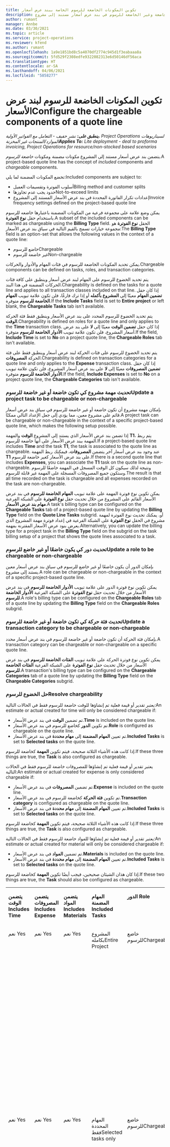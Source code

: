 ```yaml
---
title: تكوين المكونات الخاضعة للرسوم الخاصة ببند عرض أسعار
description: يقدم هذا الموضوع معلومات حول إعداد المكونات الخاضعة وغير الخاضعة للرسوم في بند عرض أسعار مستند إلى مشروع.
author: rumant
manager: Annbe
ms.date: 03/30/2021
ms.topic: article
ms.service: project-operations
ms.reviewer: kfend
ms.author: rumant
ms.openlocfilehash: 1a9e1851bd8c5a4070df2774c945d1f3eabaaa8a
ms.sourcegitcommit: 5fd529f2308edfe9322082313e6d50146df56aca
ms.translationtype: HT
ms.contentlocale: ar-SA
ms.lasthandoff: 04/06/2021
ms.locfileid: "5858277"
---
```

# <a name="configure-the-chargeable-components-of-a-quote-line"></a><span data-ttu-id="d7646-103">تكوين المكونات الخاضعة للرسوم لبند عرض الأسعار</span><span class="sxs-lookup"><span data-stu-id="d7646-103">Configure the chargeable components of a quote line</span></span> 

<span data-ttu-id="d7646-104">_**ينطبق على:** نشر خفيف - التعامل مع الفواتير الأولية‬، Project Operations لسيناريوهات الموارد/المنتجات غير المخزنة_</span><span class="sxs-lookup"><span data-stu-id="d7646-104">_**Applies To:** Lite deployment - deal to proforma invoicing, Project Operations for resource/non-stocked based scenarios_</span></span>

<span data-ttu-id="d7646-105">يتضمن بند عرض أسعار مستند إلى المشروع مكونات *مضمنة* ومكونات *خاضعة للرسوم*.</span><span class="sxs-lookup"><span data-stu-id="d7646-105">A project-based quote line has the concept of *included* components and *chargeable* components.</span></span>

<span data-ttu-id="d7646-106">تخضع المكونات المضمنة لما يلي:</span><span class="sxs-lookup"><span data-stu-id="d7646-106">Included components are subject to:</span></span>

  - <span data-ttu-id="d7646-107">أسلوب الفوترة وتقسيمات العميل</span><span class="sxs-lookup"><span data-stu-id="d7646-107">Billing method and customer splits</span></span>
  - <span data-ttu-id="d7646-108">حدود يجب عدم تجاوزها</span><span class="sxs-lookup"><span data-stu-id="d7646-108">Not-to-exceed limits</span></span> 
  - <span data-ttu-id="d7646-109">إعدادات تكرار الفاتورة المحددة في بند عرض الأسعار المستند إلى المشروع</span><span class="sxs-lookup"><span data-stu-id="d7646-109">Invoice frequency settings defined on the project-based quote line</span></span>

<span data-ttu-id="d7646-110">يمكن وضع علامة على مجموعة فرعية من المكونات المضمنة باعتبارها خاضعه للرسوم باستخدام حقل **نوع الفوترة**.</span><span class="sxs-lookup"><span data-stu-id="d7646-110">A subset of the included components can be marked as chargeable using the **Billing Type** field.</span></span> <span data-ttu-id="d7646-111">الحقل **نوع الفوترة** هو مجموعة خيارات تسمح بالقيم التالية في سياق بند عرض الأسعار:</span><span class="sxs-lookup"><span data-stu-id="d7646-111">The **Billing Type** field is an option-set that allows the following values in the context of a quote line:</span></span>

  - <span data-ttu-id="d7646-112">خاضع للرسوم</span><span class="sxs-lookup"><span data-stu-id="d7646-112">Chargeable</span></span>
  - <span data-ttu-id="d7646-113">غير خاضعة للرسوم</span><span class="sxs-lookup"><span data-stu-id="d7646-113">Non-chargeable</span></span>

<span data-ttu-id="d7646-114">يمكن تحديد المكونات الخاضعة للرسوم في فئات المهام والأدوار والحركات.</span><span class="sxs-lookup"><span data-stu-id="d7646-114">Chargeable components can be defined on tasks, roles, and transaction categories.</span></span>

<span data-ttu-id="d7646-115">يتم تحديد الخضوع للرسوم على المهام لبند عرض أسعار وينطبق على كافة فئات الحركات المضمنة في هذا البند.</span><span class="sxs-lookup"><span data-stu-id="d7646-115">Chargeability is defined on the tasks for a quote line and applies to all transaction classes included on that line.</span></span> <span data-ttu-id="d7646-116">إذا كان حقل **تضمين المهام** معينّا إلى **المشروع بأكمله** أو إذا ترك فارغًا، فلن تكون علامة تبويب **المهام الخاضعة للرسوم** متوفرة.</span><span class="sxs-lookup"><span data-stu-id="d7646-116">If the **Include Tasks** field is set to **Entire project** or left blank, the **Chargeable Tasks** tab isn't available.</span></span>

<span data-ttu-id="d7646-117">يتم تحديد الخضوع للرسوم المحدد على بند عرض الأسعار وينطبق فقط فئة الحركة **الوقت**.</span><span class="sxs-lookup"><span data-stu-id="d7646-117">Chargeability is defined on roles for a quote line and only applies to the **Time** transaction class.</span></span> <span data-ttu-id="d7646-118">إذا كان حقل **تضمين الوقت** معينّا إلى **لا** على بند عرض أسعار المشروع، فلن تكون علامة تبويب **الأدوار الخاضعة للرسوم** متوفرة.</span><span class="sxs-lookup"><span data-stu-id="d7646-118">If the field, **Include Time** is set to **No** on a project quote line, the **Chargeable Roles** tab isn't available.</span></span>

<span data-ttu-id="d7646-119">يتم تحديد الخضوع للرسوم على فئات الحركة لبند عرض أسعار وينطبق فقط على فئة الحركة **المصروفات**.</span><span class="sxs-lookup"><span data-stu-id="d7646-119">Chargeability is defined on transaction categories for a  quote line and only applies to the **Expense** transaction class.</span></span> <span data-ttu-id="d7646-120">إذا كان حقل **تضمين المصروفات** معينّا إلى **لا** على بند عرض أسعار المشروع، فلن تكون علامة تبويب **الأدوار الخاضعة للرسوم** متوفرة.</span><span class="sxs-lookup"><span data-stu-id="d7646-120">If the field, **Include Expenses** is set to **No** on a project quote line, the **Chargeable Categories** tab isn't available.</span></span>

### <a name="update-a-project-task-to-be-chargeable-or-non-chargeable"></a><span data-ttu-id="d7646-121">تحديث مهمة مشروع كي تكون خاضعة أو غير خاضعة للرسوم</span><span class="sxs-lookup"><span data-stu-id="d7646-121">Update a project task to be chargeable or non-chargeable</span></span>

<span data-ttu-id="d7646-122">بإمكان مهمة مشروع أن تكون خاضعة أو غير خاضعة للرسوم في سياق بند عرض أسعار قائم على مشروع معين، مما يؤدي إلى جعل الإعداد التالي ممكنًا.</span><span class="sxs-lookup"><span data-stu-id="d7646-122">A project task can be chargeable or non-chargeable in the context of a specific project-based quote line, which makes the following setup possible.</span></span>

<span data-ttu-id="d7646-123">إذا تضمن بند عرض الأسعار الذي يستند إلى المشروع **الوقت** والمهمة **T1**، يتم ربط المهمة ببند عرض الأسعار على أنها خاضعة للرسوم.</span><span class="sxs-lookup"><span data-stu-id="d7646-123">If a project-based quote line includes **Time** and the task **T1**, the task is associated to the quote line as chargeable.</span></span> <span data-ttu-id="d7646-124">عند وجود بند عرض أسعار آخر يتضمن **المصروفات**، فيمكنك ربط المهمة **T1** على بند عرض الأسعار كغير خاضعة للرسوم.</span><span class="sxs-lookup"><span data-stu-id="d7646-124">If there is a second quote line that includes **Expenses**, you can associate the **T1** task on the quote line as non-chargeable.</span></span> <span data-ttu-id="d7646-125">ونتيجة لذلك سيكون كل الوقت المسجل في المهمة خاضعًا للرسوم وستكون جميع المصروفات المسجلة على المهمة غير قابلة للرسوم.</span><span class="sxs-lookup"><span data-stu-id="d7646-125">The result is that all time recorded on the task is chargeable and all expenses recorded on the task are non-chargeable.</span></span>

<span data-ttu-id="d7646-126">يمكن تكوين نوع فوترة المهمة على علامة تبويب **المهام الخاضعة للرسوم** في بند عرض الأسعار القائم على المشروع من خلال تحديث حقل **نوع الفوترة** على الشبكة الفرعية **مهام بند عرض الأسعار**.</span><span class="sxs-lookup"><span data-stu-id="d7646-126">A task's billing type can be configured on the **Chargeable Tasks** tab of a project-based quote line by updating the **Billing Type** field on the **Quote Line Tasks** subgrid.</span></span> <span data-ttu-id="d7646-127">أو، يمكنك تحديث نوع الفوترة لمهمة مشروع في الحقل **نوع الفوترة** على الشبكة الفرعية في إعداد فوترة مهمة المشروع الذي يعرض بنود عرض الأسعار المقترنة بمهمة.</span><span class="sxs-lookup"><span data-stu-id="d7646-127">Alternatively, you can update the billing type for a project task in the **Billing Type** field on the subgrid on the task billing setup of a project that shows the quote lines associated to a task.</span></span>

### <a name="update-a-role-to-be-chargeable-or-non-chargeable"></a><span data-ttu-id="d7646-128">تحديث دور كي يكون خاضعًا أو غير خاضع للرسوم</span><span class="sxs-lookup"><span data-stu-id="d7646-128">Update a role to be chargeable or non-chargeable</span></span>

<span data-ttu-id="d7646-129">بإمكان الدور أن يكون خاضعًا أو غير خاضع للرسوم في سياق بند عرض أسعار معين يستند إلى مشروع.</span><span class="sxs-lookup"><span data-stu-id="d7646-129">A role can be chargeable or non-chargeable in the context of a specific project-based quote line.</span></span>

<span data-ttu-id="d7646-130">يمكن تكوين نوع فوترة الدور على علامة تبويب **الأدوار الخاضعة للرسوم** في بند عرض الأسعار من خلال تحديث حقل **نوع الفوترة** على الشبكة الفرعية **الأدوار الخاضعة للرسوم**.</span><span class="sxs-lookup"><span data-stu-id="d7646-130">A role's billing type can be configured on the **Chargeable Roles** tab of a quote line by updating the **Billing Type** field on the **Chargeable Roles** subgrid.</span></span>

### <a name="update-a-transaction-category-to-be-chargeable-or-non-chargeable"></a><span data-ttu-id="d7646-131">تحديث فئة حركة كي تكون خاضعة أو غير خاضعة للرسوم</span><span class="sxs-lookup"><span data-stu-id="d7646-131">Update a transaction category to be chargeable or non-chargeable</span></span>

<span data-ttu-id="d7646-132">بإمكان فئة الحركة أن تكون خاضعة أو غير خاضعة للرسوم في بند عرض أسعار محدد.</span><span class="sxs-lookup"><span data-stu-id="d7646-132">A transaction category can be chargeable or non-chargeable on a specific quote line.</span></span>

<span data-ttu-id="d7646-133">يمكن تكوين نوع فوترة الحركة على علامة تبويب **الفئات الخاضعة للرسوم** في بند عرض الأسعار من خلال تحديث حقل **نوع الفوترة** على الشبكة الفرعية **الفئات الخاضعة للرسوم**.</span><span class="sxs-lookup"><span data-stu-id="d7646-133">A transaction's billing type can be configured on the **Chargeable Categories** tab of a quote line by updating the **Billing Type** field on the **Chargeable Categories** subgrid.</span></span>

### <a name="resolve-chargeability"></a><span data-ttu-id="d7646-134">حل الخضوع للرسوم</span><span class="sxs-lookup"><span data-stu-id="d7646-134">Resolve chargeability</span></span>
<span data-ttu-id="d7646-135">يعتبر تقدير أو قيمة فعلية تم إنشاؤها للوقت خاضعة للرسوم فقط في الحالات التالية:</span><span class="sxs-lookup"><span data-stu-id="d7646-135">An estimate or actual created for time will only be considered chargeable if:</span></span>

   - <span data-ttu-id="d7646-136">تم تضمين **الوقت** في بند عرض الأسعار.</span><span class="sxs-lookup"><span data-stu-id="d7646-136">**Time** is included on the quote line.</span></span>
   - <span data-ttu-id="d7646-137">تم تكوين **الدور** كخاضع للرسوم في بند عرض الأسعار.</span><span class="sxs-lookup"><span data-stu-id="d7646-137">**Role** is configured as chargeable on the quote line.</span></span>
   - <span data-ttu-id="d7646-138">تم تعيين **المهام المضمنة** إلى **مهام محددة** في بند عرض الأسعار.</span><span class="sxs-lookup"><span data-stu-id="d7646-138">**Included Tasks** is set to **Selected tasks** on the quote line.</span></span> 

<span data-ttu-id="d7646-139">إذا كانت هذه الأشياء الثلاثة صحيحة، فيتم تكوين **المهمة** كخاضعة للرسوم.</span><span class="sxs-lookup"><span data-stu-id="d7646-139">If these three things are true, the **Task** is also configured as chargeable.</span></span> 

<span data-ttu-id="d7646-140">يعتبر تقدير أو قيمة فعلية تم إنشاؤها للمصروفات خاضعة للرسوم فقط في الحالات التالية:</span><span class="sxs-lookup"><span data-stu-id="d7646-140">An estimate or actual created for expense is only considered chargeable if:</span></span> 

   - <span data-ttu-id="d7646-141">تم تضمين **المصروفات** في بند عرض الأسعار.</span><span class="sxs-lookup"><span data-stu-id="d7646-141">**Expense** is included on the quote line.</span></span>
   - <span data-ttu-id="d7646-142">تم تكوين **فئة الحركة** كخاضعة للرسوم في بند عرض الأسعار.</span><span class="sxs-lookup"><span data-stu-id="d7646-142">**Transaction category** is configured as chargeable on the quote line.</span></span>
   - <span data-ttu-id="d7646-143">تم تعيين **المهام المضمنة** إلى **مهام محددة** في بند عرض الأسعار.</span><span class="sxs-lookup"><span data-stu-id="d7646-143">**Included Tasks** is set to **Selected tasks** on the quote line.</span></span>

<span data-ttu-id="d7646-144">إذا كانت هذه الأشياء الثلاثة صحيحة، فيتم تكوين **المهمة** كخاضعة للرسوم.</span><span class="sxs-lookup"><span data-stu-id="d7646-144">If these three things are true, the **Task** is also configured as chargeable.</span></span> 

<span data-ttu-id="d7646-145">يعتبر تقدير أو قيمة فعلية تم إنشاؤها للمواد خاضعة للرسوم فقط في الحالات التالية:</span><span class="sxs-lookup"><span data-stu-id="d7646-145">An estimate or actual created for material will only be considered chargeable if:</span></span>

   - <span data-ttu-id="d7646-146">تم تضمين **المواد** في بند عرض الأسعار.</span><span class="sxs-lookup"><span data-stu-id="d7646-146">**Materials** is included on the quote line.</span></span>
   - <span data-ttu-id="d7646-147">تم تعيين **المهام المضمنة** إلى **مهام محددة** في بند عرض الأسعار.</span><span class="sxs-lookup"><span data-stu-id="d7646-147">**Included Tasks** is set to **Selected tasks** on the quote line.</span></span>

<span data-ttu-id="d7646-148">إذا كان هذان الشيئان صحيحين، فيجب أيضًا تكوين **المهمة** كخاضعة للرسوم.</span><span class="sxs-lookup"><span data-stu-id="d7646-148">If these two things are true, the **Task** should also be configured as chargeable.</span></span> 


<table border="0" cellspacing="0" cellpadding="0">
    <tbody>
        <tr>
            <td width="70" valign="top">
                <p><span data-ttu-id="d7646-149">
                    <strong>يتضمن الوقت</strong>
                </span><span class="sxs-lookup"><span data-stu-id="d7646-149">
                    <strong>Includes Time</strong>
                </span></span></p>
            </td>
            <td width="78" valign="top">
                <p><span data-ttu-id="d7646-150">
                    <strong>يتضمن المصروفات</strong>
                    <strong></strong>
                </span><span class="sxs-lookup"><span data-stu-id="d7646-150">
                    <strong>Includes Expense</strong>
                    <strong></strong>
                </span></span></p>
            </td>
            <td width="63" valign="top">
                <p><span data-ttu-id="d7646-151">
                    <strong>يتضمن المواد</strong>
                    <strong></strong>
                </span><span class="sxs-lookup"><span data-stu-id="d7646-151">
                    <strong>Includes Materials</strong>
                    <strong></strong>
                </span></span></p>
            </td>
            <td width="75" valign="top">
                <p><span data-ttu-id="d7646-152">
                    <strong>المهام المضمنة</strong>
                    <strong></strong>
                </span><span class="sxs-lookup"><span data-stu-id="d7646-152">
                    <strong>Included Tasks</strong>
                    <strong></strong>
                </span></span></p>
            </td>
            <td width="65" valign="top">
                <p><span data-ttu-id="d7646-153">
                    <strong>الدور</strong>
                    <strong></strong>
                </span><span class="sxs-lookup"><span data-stu-id="d7646-153">
                    <strong>Role</strong>
                    <strong></strong>
                </span></span></p>
            </td>
            <td width="70" valign="top">
                <p><span data-ttu-id="d7646-154">
                    <strong>الفئة</strong>
                    <strong></strong>
                </span><span class="sxs-lookup"><span data-stu-id="d7646-154">
                    <strong>Category</strong>
                    <strong></strong>
                </span></span></p>
            </td>
            <td width="65" valign="top">
                <p><span data-ttu-id="d7646-155">
                    <strong>مهمة</strong>
                    <strong></strong>
                </span><span class="sxs-lookup"><span data-stu-id="d7646-155">
                    <strong>Task</strong>
                    <strong></strong>
                </span></span></p>
            </td>
            <td width="350" valign="top">
                <p><span data-ttu-id="d7646-156">
                    <strong>تأثير الخضوع للرسوم</strong>
                </span><span class="sxs-lookup"><span data-stu-id="d7646-156">
                    <strong>Chargeability impact</strong>
                </span></span></p>
            </td>
        </tr>
        <tr>
            <td width="70" valign="top">
                <p>
<span data-ttu-id="d7646-157">نعم </span><span class="sxs-lookup"><span data-stu-id="d7646-157">Yes</span></span> </p>
            </td>
            <td width="78" valign="top">
                <p>
<span data-ttu-id="d7646-158">نعم </span><span class="sxs-lookup"><span data-stu-id="d7646-158">Yes</span></span> </p>
            </td>
            <td width="63" valign="top">
                <p>
<span data-ttu-id="d7646-159">نعم </span><span class="sxs-lookup"><span data-stu-id="d7646-159">Yes</span></span> </p>
            </td>
            <td width="75" valign="top">
                <p>
<span data-ttu-id="d7646-160">المشروع بكامله</span><span class="sxs-lookup"><span data-stu-id="d7646-160">Entire Project</span></span> </p>
            </td>
            <td width="65" valign="top">
                <p>
<span data-ttu-id="d7646-161">خاضع للرسوم</span><span class="sxs-lookup"><span data-stu-id="d7646-161">Chargeable</span></span> </p>
            </td>
            <td width="70" valign="top">
                <p>
<span data-ttu-id="d7646-162">خاضع للرسوم</span><span class="sxs-lookup"><span data-stu-id="d7646-162">Chargeable</span></span> </p>
            </td>
            <td width="65" valign="top">
                <p>
<span data-ttu-id="d7646-163">يتعذر تعيين</span><span class="sxs-lookup"><span data-stu-id="d7646-163">Cannot be set</span></span> </p>
            </td>
            <td width="350" valign="top">
                <p>
<span data-ttu-id="d7646-164">الفوترة على قيمة الوقت الفعلية: خاضعة للرسوم</span><span class="sxs-lookup"><span data-stu-id="d7646-164">Billing on a time actual: Chargeable</span></span> </p>
                <p>
<span data-ttu-id="d7646-165">نوع الفوترة على القيمة الفعلية للمصروفات: خاضع للرسوم</span><span class="sxs-lookup"><span data-stu-id="d7646-165">Billing type on expense actual: Chargeable</span></span> </p>
                <p>
<span data-ttu-id="d7646-166">نوع الفوترة على القيمة الفعلية للمواد: خاضع للرسوم</span><span class="sxs-lookup"><span data-stu-id="d7646-166">Billing type on material actual: Chargeable</span></span> </p>
            </td>
        </tr>
        <tr>
            <td width="70" valign="top">
                <p>
<span data-ttu-id="d7646-167">نعم </span><span class="sxs-lookup"><span data-stu-id="d7646-167">Yes</span></span> </p>
            </td>
            <td width="78" valign="top">
                <p>
<span data-ttu-id="d7646-168">نعم </span><span class="sxs-lookup"><span data-stu-id="d7646-168">Yes</span></span> </p>
            </td>
            <td width="63" valign="top">
                <p>
<span data-ttu-id="d7646-169">نعم </span><span class="sxs-lookup"><span data-stu-id="d7646-169">Yes</span></span> </p>
            </td>
            <td width="75" valign="top">
                <p>
<span data-ttu-id="d7646-170">المهام المحددة فقط</span><span class="sxs-lookup"><span data-stu-id="d7646-170">Selected tasks only</span></span> </p>
            </td>
            <td width="65" valign="top">
                <p>
<span data-ttu-id="d7646-171">خاضع للرسوم</span><span class="sxs-lookup"><span data-stu-id="d7646-171">Chargeable</span></span> </p>
            </td>
            <td width="70" valign="top">
                <p>
<span data-ttu-id="d7646-172">خاضع للرسوم</span><span class="sxs-lookup"><span data-stu-id="d7646-172">Chargeable</span></span> </p>
            </td>
            <td width="65" valign="top">
                <p>
<span data-ttu-id="d7646-173">خاضع للرسوم</span><span class="sxs-lookup"><span data-stu-id="d7646-173">Chargeable</span></span> </p>
            </td>
            <td width="350" valign="top">
                <p>
<span data-ttu-id="d7646-174">الفوترة على قيمة الوقت الفعلية: خاضعة للرسوم</span><span class="sxs-lookup"><span data-stu-id="d7646-174">Billing on a time actual: Chargeable</span></span> </p>
                <p>
<span data-ttu-id="d7646-175">نوع الفوترة على القيمة الفعلية للمصروفات: خاضع للرسوم</span><span class="sxs-lookup"><span data-stu-id="d7646-175">Billing type on expense actual: Chargeable</span></span> </p>
                <p>
<span data-ttu-id="d7646-176">نوع الفوترة على القيمة الفعلية للمواد: خاضع للرسوم</span><span class="sxs-lookup"><span data-stu-id="d7646-176">Billing type on material actual: Chargeable</span></span> </p>
            </td>
        </tr>
        <tr>
            <td width="70" valign="top">
                <p>
<span data-ttu-id="d7646-177">نعم </span><span class="sxs-lookup"><span data-stu-id="d7646-177">Yes</span></span> </p>
            </td>
            <td width="78" valign="top">
                <p>
<span data-ttu-id="d7646-178">نعم </span><span class="sxs-lookup"><span data-stu-id="d7646-178">Yes</span></span> </p>
            </td>
            <td width="63" valign="top">
                <p>
<span data-ttu-id="d7646-179">نعم </span><span class="sxs-lookup"><span data-stu-id="d7646-179">Yes</span></span> </p>
            </td>
            <td width="75" valign="top">
                <p>
<span data-ttu-id="d7646-180">المهام المحددة فقط</span><span class="sxs-lookup"><span data-stu-id="d7646-180">Selected tasks only</span></span> </p>
            </td>
            <td width="65" valign="top">
                <p><span data-ttu-id="d7646-181">
                    <strong>غير خاضعة للرسوم</strong>
                </span><span class="sxs-lookup"><span data-stu-id="d7646-181">
                    <strong>Non - Chargeable</strong>
                </span></span></p>
            </td>
            <td width="70" valign="top">
                <p>
<span data-ttu-id="d7646-182">خاضع للرسوم</span><span class="sxs-lookup"><span data-stu-id="d7646-182">Chargeable</span></span> </p>
            </td>
            <td width="65" valign="top">
                <p>
<span data-ttu-id="d7646-183">خاضع للرسوم</span><span class="sxs-lookup"><span data-stu-id="d7646-183">Chargeable</span></span> </p>
            </td>
            <td width="350" valign="top">
                <p>
<span data-ttu-id="d7646-184">الفوترة على قيمة الوقت الفعلية: <strong>غير خاضعة للرسوم</strong>
                </span><span class="sxs-lookup"><span data-stu-id="d7646-184">Billing on a time actual: <strong>Non-Chargeable</strong>
                </span></span></p>
                <p>
<span data-ttu-id="d7646-185">نوع الفوترة على القيمة الفعلية للمصروفات: خاضع للرسوم</span><span class="sxs-lookup"><span data-stu-id="d7646-185">Billing type on expense actual: Chargeable</span></span> </p>
                <p>
<span data-ttu-id="d7646-186">نوع الفوترة على القيمة الفعلية للمواد: خاضع للرسوم</span><span class="sxs-lookup"><span data-stu-id="d7646-186">Billing type on material actual: Chargeable</span></span> </p>
            </td>
        </tr>
        <tr>
            <td width="70" valign="top">
                <p>
<span data-ttu-id="d7646-187">نعم </span><span class="sxs-lookup"><span data-stu-id="d7646-187">Yes</span></span> </p>
            </td>
            <td width="78" valign="top">
                <p>
<span data-ttu-id="d7646-188">نعم </span><span class="sxs-lookup"><span data-stu-id="d7646-188">Yes</span></span> </p>
            </td>
            <td width="63" valign="top">
                <p>
<span data-ttu-id="d7646-189">نعم </span><span class="sxs-lookup"><span data-stu-id="d7646-189">Yes</span></span> </p>
            </td>
            <td width="75" valign="top">
                <p>
<span data-ttu-id="d7646-190">المهام المحددة فقط</span><span class="sxs-lookup"><span data-stu-id="d7646-190">Selected tasks only</span></span> </p>
            </td>
            <td width="65" valign="top">
                <p>
<span data-ttu-id="d7646-191">خاضع للرسوم</span><span class="sxs-lookup"><span data-stu-id="d7646-191">Chargeable</span></span> </p>
            </td>
            <td width="70" valign="top">
                <p>
<span data-ttu-id="d7646-192">خاضع للرسوم</span><span class="sxs-lookup"><span data-stu-id="d7646-192">Chargeable</span></span> </p>
            </td>
            <td width="65" valign="top">
                <p><span data-ttu-id="d7646-193">
                    <strong>غير خاضعة للرسوم</strong>
                </span><span class="sxs-lookup"><span data-stu-id="d7646-193">
                    <strong>Non-Chargeable</strong>
                </span></span></p>
            </td>
            <td width="350" valign="top">
                <p>
<span data-ttu-id="d7646-194">الفوترة على قيمة الوقت الفعلية: <strong>غير خاضعة للرسوم</strong>
                </span><span class="sxs-lookup"><span data-stu-id="d7646-194">Billing on a time actual: <strong>Non-Chargeable</strong>
                </span></span></p>
                <p>
<span data-ttu-id="d7646-195">نوع الفوترة على القيمة الفعلية للمصروفات: <strong>غير خاضع للرسوم</strong>
                </span><span class="sxs-lookup"><span data-stu-id="d7646-195">Billing type on expense actual: <strong>Non-Chargeable</strong>
                </span></span></p>
                <p>
<span data-ttu-id="d7646-196">نوع الفوترة على القيمة الفعلية للمواد: <strong>غير خاضع للرسوم</strong>
                </span><span class="sxs-lookup"><span data-stu-id="d7646-196">Billing type on material actual: <strong>Non-Chargeable</strong>
                </span></span></p>
            </td>
        </tr>
        <tr>
            <td width="70" valign="top">
                <p>
<span data-ttu-id="d7646-197">نعم </span><span class="sxs-lookup"><span data-stu-id="d7646-197">Yes</span></span> </p>
            </td>
            <td width="78" valign="top">
                <p>
<span data-ttu-id="d7646-198">نعم </span><span class="sxs-lookup"><span data-stu-id="d7646-198">Yes</span></span> </p>
            </td>
            <td width="63" valign="top">
                <p>
<span data-ttu-id="d7646-199">نعم </span><span class="sxs-lookup"><span data-stu-id="d7646-199">Yes</span></span> </p>
            </td>
            <td width="75" valign="top">
                <p>
<span data-ttu-id="d7646-200">المهام المحددة فقط</span><span class="sxs-lookup"><span data-stu-id="d7646-200">Selected tasks only</span></span> </p>
            </td>
            <td width="65" valign="top">
                <p><span data-ttu-id="d7646-201">
                    <strong>غير خاضعة للرسوم</strong>
                </span><span class="sxs-lookup"><span data-stu-id="d7646-201">
                    <strong>Non-Chargeable</strong>
                </span></span></p>
            </td>
            <td width="70" valign="top">
                <p>
<span data-ttu-id="d7646-202">خاضع للرسوم</span><span class="sxs-lookup"><span data-stu-id="d7646-202">Chargeable</span></span> </p>
            </td>
            <td width="65" valign="top">
                <p><span data-ttu-id="d7646-203">
                    <strong>غير خاضعة للرسوم</strong>
                </span><span class="sxs-lookup"><span data-stu-id="d7646-203">
                    <strong>Non- Chargeable</strong>
                </span></span></p>
            </td>
            <td width="350" valign="top">
                <p>
<span data-ttu-id="d7646-204">الفوترة على قيمة الوقت الفعلية: <strong>غير خاضعة للرسوم</strong>
                </span><span class="sxs-lookup"><span data-stu-id="d7646-204">Billing on a time actual: <strong>Non-Chargeable</strong>
                </span></span></p>
                <p>
<span data-ttu-id="d7646-205">نوع الفوترة على القيمة الفعلية للمصروفات: <strong>غير خاضع للرسوم</strong>
                </span><span class="sxs-lookup"><span data-stu-id="d7646-205">Billing type on expense actual: <strong>Non-Chargeable</strong>
                </span></span></p>
                <p>
<span data-ttu-id="d7646-206">نوع الفوترة على القيمة الفعلية للمواد: <strong> غير خاضع للرسوم</strong>
                </span><span class="sxs-lookup"><span data-stu-id="d7646-206">Billing type on material actual: <strong> Non-Chargeable</strong>
                </span></span></p>
            </td>
        </tr>
        <tr>
            <td width="70" valign="top">
                <p>
<span data-ttu-id="d7646-207">نعم </span><span class="sxs-lookup"><span data-stu-id="d7646-207">Yes</span></span> </p>
            </td>
            <td width="78" valign="top">
                <p>
<span data-ttu-id="d7646-208">نعم </span><span class="sxs-lookup"><span data-stu-id="d7646-208">Yes</span></span> </p>
            </td>
            <td width="63" valign="top">
                <p>
<span data-ttu-id="d7646-209">نعم </span><span class="sxs-lookup"><span data-stu-id="d7646-209">Yes</span></span> </p>
            </td>
            <td width="75" valign="top">
                <p>
<span data-ttu-id="d7646-210">المهام المحددة فقط</span><span class="sxs-lookup"><span data-stu-id="d7646-210">Selected tasks only</span></span> </p>
            </td>
            <td width="65" valign="top">
                <p><span data-ttu-id="d7646-211">
                    <strong>غير خاضعة للرسوم</strong>
                </span><span class="sxs-lookup"><span data-stu-id="d7646-211">
                    <strong>Non-Chargeable</strong>
                </span></span></p>
            </td>
            <td width="70" valign="top">
                <p><span data-ttu-id="d7646-212">
                    <strong>غير خاضعة للرسوم</strong>
                </span><span class="sxs-lookup"><span data-stu-id="d7646-212">
                    <strong>Non-Chargeable</strong>
                </span></span></p>
            </td>
            <td width="65" valign="top">
                <p>
<span data-ttu-id="d7646-213">خاضع للرسوم</span><span class="sxs-lookup"><span data-stu-id="d7646-213">Chargeable</span></span> </p>
            </td>
            <td width="350" valign="top">
                <p>
<span data-ttu-id="d7646-214">الفوترة على قيمة الوقت الفعلية: <strong>غير خاضعة للرسوم</strong>
                </span><span class="sxs-lookup"><span data-stu-id="d7646-214">Billing on a time actual: <strong>Non-Chargeable</strong>
                </span></span></p>
                <p>
<span data-ttu-id="d7646-215">نوع الفوترة على القيمة الفعلية للمصروفات: <strong>غير خاضع للرسوم</strong>
                </span><span class="sxs-lookup"><span data-stu-id="d7646-215">Billing type on expense actual: <strong> Non-Chargeable</strong>
                </span></span></p>
                <p>
<span data-ttu-id="d7646-216">نوع الفوترة على القيمة الفعلية للمواد: خاضع للرسوم</span><span class="sxs-lookup"><span data-stu-id="d7646-216">Billing type on material actual: Chargeable</span></span> </p>
            </td>
        </tr>
        <tr>
            <td width="70" valign="top">
                <p><span data-ttu-id="d7646-217">
                    <strong>لا </strong>
                </span><span class="sxs-lookup"><span data-stu-id="d7646-217">
                    <strong>No</strong>
                </span></span></p>
            </td>
            <td width="78" valign="top">
                <p>
<span data-ttu-id="d7646-218">نعم </span><span class="sxs-lookup"><span data-stu-id="d7646-218">Yes</span></span> </p>
            </td>
            <td width="63" valign="top">
                <p>
<span data-ttu-id="d7646-219">نعم </span><span class="sxs-lookup"><span data-stu-id="d7646-219">Yes</span></span> </p>
            </td>
            <td width="75" valign="top">
                <p>
<span data-ttu-id="d7646-220">المشروع بكامله</span><span class="sxs-lookup"><span data-stu-id="d7646-220">Entire Project</span></span> </p>
            </td>
            <td width="65" valign="top">
                <p>
<span data-ttu-id="d7646-221">يتعذر تعيين</span><span class="sxs-lookup"><span data-stu-id="d7646-221">Cannot be set</span></span> </p>
            </td>
            <td width="70" valign="top">
                <p><span data-ttu-id="d7646-222">
                    <strong>خاضع للرسوم</strong>
                </span><span class="sxs-lookup"><span data-stu-id="d7646-222">
                    <strong>Chargeable</strong>
                </span></span></p>
            </td>
            <td width="65" valign="top">
                <p>
<span data-ttu-id="d7646-223">يتعذر تعيين</span><span class="sxs-lookup"><span data-stu-id="d7646-223">Cannot be set</span></span> </p>
            </td>
            <td width="350" valign="top">
                <p>
<span data-ttu-id="d7646-224">الفوترة على قيمة الوقت الفعلية: <strong>غير متوفرة</strong>
                </span><span class="sxs-lookup"><span data-stu-id="d7646-224">Billing on a time actual: <strong>Not available</strong>
                </span></span></p>
                <p>
<span data-ttu-id="d7646-225">نوع الفوترة على القيمة الفعلية للمصروفات: خاضع للرسوم</span><span class="sxs-lookup"><span data-stu-id="d7646-225">Billing type on expense actual: Chargeable</span></span> </p>
                <p>
<span data-ttu-id="d7646-226">نوع الفوترة على القيمة الفعلية للمواد: خاضع للرسوم</span><span class="sxs-lookup"><span data-stu-id="d7646-226">Billing type on material actual: Chargeable</span></span> </p>
            </td>
        </tr>
        <tr>
            <td width="70" valign="top">
                <p><span data-ttu-id="d7646-227">
                    <strong>لا </strong>
                </span><span class="sxs-lookup"><span data-stu-id="d7646-227">
                    <strong>No</strong>
                </span></span></p>
            </td>
            <td width="78" valign="top">
                <p>
<span data-ttu-id="d7646-228">نعم </span><span class="sxs-lookup"><span data-stu-id="d7646-228">Yes</span></span> </p>
            </td>
            <td width="63" valign="top">
                <p>
<span data-ttu-id="d7646-229">نعم </span><span class="sxs-lookup"><span data-stu-id="d7646-229">Yes</span></span> </p>
            </td>
            <td width="75" valign="top">
                <p>
<span data-ttu-id="d7646-230">المشروع بكامله</span><span class="sxs-lookup"><span data-stu-id="d7646-230">Entire Project</span></span> </p>
            </td>
            <td width="65" valign="top">
                <p>
<span data-ttu-id="d7646-231">يتعذر تعيين</span><span class="sxs-lookup"><span data-stu-id="d7646-231">Cannot be set</span></span> </p>
            </td>
            <td width="70" valign="top">
                <p><span data-ttu-id="d7646-232">
                    <strong>غير خاضعة للرسوم</strong>
                </span><span class="sxs-lookup"><span data-stu-id="d7646-232">
                    <strong>Non-Chargeable</strong>
                </span></span></p>
            </td>
            <td width="65" valign="top">
                <p>
<span data-ttu-id="d7646-233">يتعذر تعيين</span><span class="sxs-lookup"><span data-stu-id="d7646-233">Cannot be set</span></span> </p>
            </td>
            <td width="350" valign="top">
                <p>
<span data-ttu-id="d7646-234">الفوترة على قيمة الوقت الفعلية: <strong>غير متوفرة</strong>
                </span><span class="sxs-lookup"><span data-stu-id="d7646-234">Billing on a time actual: <strong>Not available</strong>
                </span></span></p>
                <p>
<span data-ttu-id="d7646-235">نوع الفوترة على القيمة الفعلية للمصروفات: <strong> غير خاضع للرسوم</strong>
                </span><span class="sxs-lookup"><span data-stu-id="d7646-235">Billing type on expense actual: <strong> Non-chargeable</strong>
                </span></span></p>
                <p>
<span data-ttu-id="d7646-236">نوع الفوترة على القيمة الفعلية للمواد: خاضع للرسوم</span><span class="sxs-lookup"><span data-stu-id="d7646-236">Billing type on material actual: Chargeable</span></span> </p>
            </td>
        </tr>
        <tr>
            <td width="70" valign="top">
                <p>
<span data-ttu-id="d7646-237">نعم </span><span class="sxs-lookup"><span data-stu-id="d7646-237">Yes</span></span> </p>
            </td>
            <td width="78" valign="top">
                <p><span data-ttu-id="d7646-238">
                    <strong>لا </strong>
                </span><span class="sxs-lookup"><span data-stu-id="d7646-238">
                    <strong>No</strong>
                </span></span></p>
            </td>
            <td width="63" valign="top">
                <p>
<span data-ttu-id="d7646-239">نعم </span><span class="sxs-lookup"><span data-stu-id="d7646-239">Yes</span></span> </p>
            </td>
            <td width="75" valign="top">
                <p>
<span data-ttu-id="d7646-240">المشروع بكامله</span><span class="sxs-lookup"><span data-stu-id="d7646-240">Entire Project</span></span> </p>
            </td>
            <td width="65" valign="top">
                <p>
<span data-ttu-id="d7646-241">خاضع للرسوم</span><span class="sxs-lookup"><span data-stu-id="d7646-241">Chargeable</span></span> </p>
            </td>
            <td width="70" valign="top">
                <p>
<span data-ttu-id="d7646-242">يتعذر تعيين</span><span class="sxs-lookup"><span data-stu-id="d7646-242">Cannot be set</span></span> </p>
            </td>
            <td width="65" valign="top">
                <p>
<span data-ttu-id="d7646-243">يتعذر تعيين</span><span class="sxs-lookup"><span data-stu-id="d7646-243">Cannot be set</span></span> </p>
            </td>
            <td width="350" valign="top">
                <p>
<span data-ttu-id="d7646-244">الفوترة على قيمة الوقت الفعلية: خاضعة للرسوم</span><span class="sxs-lookup"><span data-stu-id="d7646-244">Billing on a time actual: Chargeable</span></span> </p>
                <p>
<span data-ttu-id="d7646-245">نوع الفوترة على القيمة الفعلية للمصروفات:<strong> غير متوفر</strong>
                </span><span class="sxs-lookup"><span data-stu-id="d7646-245">Billing type on expense actual:<strong> Not available</strong>
                </span></span></p>
                <p>
<span data-ttu-id="d7646-246">نوع الفوترة على القيمة الفعلية للمواد: خاضع للرسوم</span><span class="sxs-lookup"><span data-stu-id="d7646-246">Billing type on material actual: Chargeable</span></span> </p>
            </td>
        </tr>
        <tr>
            <td width="70" valign="top">
                <p>
<span data-ttu-id="d7646-247">نعم </span><span class="sxs-lookup"><span data-stu-id="d7646-247">Yes</span></span> </p>
            </td>
            <td width="78" valign="top">
                <p><span data-ttu-id="d7646-248">
                    <strong>لا </strong>
                </span><span class="sxs-lookup"><span data-stu-id="d7646-248">
                    <strong>No</strong>
                </span></span></p>
            </td>
            <td width="63" valign="top">
                <p>
<span data-ttu-id="d7646-249">نعم </span><span class="sxs-lookup"><span data-stu-id="d7646-249">Yes</span></span> </p>
            </td>
            <td width="75" valign="top">
                <p>
<span data-ttu-id="d7646-250">المشروع بكامله</span><span class="sxs-lookup"><span data-stu-id="d7646-250">Entire Project</span></span> </p>
            </td>
            <td width="65" valign="top">
                <p><span data-ttu-id="d7646-251">
                    <strong>غير خاضعة للرسوم</strong>
                </span><span class="sxs-lookup"><span data-stu-id="d7646-251">
                    <strong>Non-Chargeable</strong>
                </span></span></p>
            </td>
            <td width="70" valign="top">
                <p>
<span data-ttu-id="d7646-252">يتعذر تعيين</span><span class="sxs-lookup"><span data-stu-id="d7646-252">Cannot be set</span></span> </p>
            </td>
            <td width="65" valign="top">
                <p>
<span data-ttu-id="d7646-253">يتعذر تعيين</span><span class="sxs-lookup"><span data-stu-id="d7646-253">Cannot be set</span></span> </p>
            </td>
            <td width="350" valign="top">
                <p>
<span data-ttu-id="d7646-254">الفوترة على قيمة الوقت الفعلية: <strong>غير خاضعة للرسوم </strong>
                </span><span class="sxs-lookup"><span data-stu-id="d7646-254">Billing on a time actual: <strong>Non-chargeable </strong>
                </span></span></p>
                <p>
<span data-ttu-id="d7646-255">نوع الفوترة على القيمة الفعلية للمصروفات:<strong> غير متوفر</strong>
                </span><span class="sxs-lookup"><span data-stu-id="d7646-255">Billing type on expense actual:<strong> Not available</strong>
                </span></span></p>
                <p>
<span data-ttu-id="d7646-256">نوع الفوترة على القيمة الفعلية للمواد: خاضع للرسوم</span><span class="sxs-lookup"><span data-stu-id="d7646-256">Billing type on material actual: Chargeable</span></span> </p>
            </td>
        </tr>
        <tr>
            <td width="70" valign="top">
                <p>
<span data-ttu-id="d7646-257">نعم </span><span class="sxs-lookup"><span data-stu-id="d7646-257">Yes</span></span> </p>
            </td>
            <td width="78" valign="top">
                <p>
<span data-ttu-id="d7646-258">نعم </span><span class="sxs-lookup"><span data-stu-id="d7646-258">Yes</span></span> </p>
            </td>
            <td width="63" valign="top">
                <p><span data-ttu-id="d7646-259">
                    <strong>لا </strong>
                </span><span class="sxs-lookup"><span data-stu-id="d7646-259">
                    <strong>No</strong>
                </span></span></p>
            </td>
            <td width="75" valign="top">
                <p>
<span data-ttu-id="d7646-260">المشروع بكامله</span><span class="sxs-lookup"><span data-stu-id="d7646-260">Entire Project</span></span> </p>
            </td>
            <td width="65" valign="top">
                <p>
<span data-ttu-id="d7646-261">خاضع للرسوم</span><span class="sxs-lookup"><span data-stu-id="d7646-261">Chargeable</span></span> </p>
            </td>
            <td width="70" valign="top">
                <p>
<span data-ttu-id="d7646-262">خاضع للرسوم</span><span class="sxs-lookup"><span data-stu-id="d7646-262">Chargeable</span></span> </p>
            </td>
            <td width="65" valign="top">
                <p>
<span data-ttu-id="d7646-263">يتعذر تعيين</span><span class="sxs-lookup"><span data-stu-id="d7646-263">Cannot be set</span></span> </p>
            </td>
            <td width="350" valign="top">
                <p>
<span data-ttu-id="d7646-264">الفوترة على قيمة الوقت الفعلية: خاضعة للرسوم</span><span class="sxs-lookup"><span data-stu-id="d7646-264">Billing on a time actual: Chargeable</span></span> </p>
                <p>
<span data-ttu-id="d7646-265">نوع الفوترة على القيمة الفعلية للمصروفات: خاضع للرسوم</span><span class="sxs-lookup"><span data-stu-id="d7646-265">Billing type on expense actual: Chargeable</span></span> </p>
                <p>
<span data-ttu-id="d7646-266">نوع الفوترة على القيمة الفعلية للمواد: <strong> غير متوفر</strong>
                </span><span class="sxs-lookup"><span data-stu-id="d7646-266">Billing type on material actual: <strong> Not available</strong>
                </span></span></p>
            </td>
        </tr>
        <tr>
            <td width="70" valign="top">
                <p>
<span data-ttu-id="d7646-267">نعم </span><span class="sxs-lookup"><span data-stu-id="d7646-267">Yes</span></span> </p>
            </td>
            <td width="78" valign="top">
                <p>
<span data-ttu-id="d7646-268">نعم </span><span class="sxs-lookup"><span data-stu-id="d7646-268">Yes</span></span> </p>
            </td>
            <td width="63" valign="top">
                <p><span data-ttu-id="d7646-269">
                    <strong>لا </strong>
                </span><span class="sxs-lookup"><span data-stu-id="d7646-269">
                    <strong>No</strong>
                </span></span></p>
            </td>
            <td width="75" valign="top">
                <p>
<span data-ttu-id="d7646-270">المشروع بكامله</span><span class="sxs-lookup"><span data-stu-id="d7646-270">Entire Project</span></span> </p>
            </td>
            <td width="65" valign="top">
                <p><span data-ttu-id="d7646-271">
                    <strong>غير خاضعة للرسوم</strong>
                </span><span class="sxs-lookup"><span data-stu-id="d7646-271">
                    <strong>Non-Chargeable</strong>
                </span></span></p>
            </td>
            <td width="70" valign="top">
                <p><span data-ttu-id="d7646-272">
                    <strong>غير خاضعة للرسوم</strong>
                </span><span class="sxs-lookup"><span data-stu-id="d7646-272">
                    <strong>Non-chargeable</strong>
                </span></span></p>
            </td>
            <td width="65" valign="top">
                <p>
<span data-ttu-id="d7646-273">يتعذر تعيين</span><span class="sxs-lookup"><span data-stu-id="d7646-273">Cannot be set</span></span> </p>
            </td>
            <td width="350" valign="top">
                <p>
<span data-ttu-id="d7646-274">الفوترة على قيمة الوقت الفعلية: <strong>غير خاضعة للرسوم </strong>
                </span><span class="sxs-lookup"><span data-stu-id="d7646-274">Billing on a time actual: <strong>Non-chargeable </strong>
                </span></span></p>
                <p>
<span data-ttu-id="d7646-275">نوع الفوترة على القيمة الفعلية للمصروفات:<strong> غير خاضع للرسوم </strong>
                </span><span class="sxs-lookup"><span data-stu-id="d7646-275">Billing type on expense actual:<strong> Non-chargeable </strong>
                </span></span></p>
                <p>
<span data-ttu-id="d7646-276">نوع الفوترة على القيمة الفعلية للمواد:<strong> غير متوفر</strong>
                </span><span class="sxs-lookup"><span data-stu-id="d7646-276">Billing type on material actual:<strong> Not available</strong>
                </span></span></p>
            </td>
        </tr>
    </tbody>
</table>



[!INCLUDE[footer-include](../../includes/footer-banner.md)]
